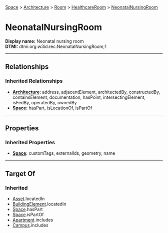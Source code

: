 [Space](../../../Space.md) > [Architecture](../../Architecture.md) > [Room](../Room.md) > [HealthcareRoom](HealthcareRoom.md) > [NeonatalNursingRoom](#)
# NeonatalNursingRoom

**Display name:** Neonatal nursing room<br />
**DTMI:** dtmi:org:w3id:rec:NeonatalNursingRoom;1

---

## Relationships
### Inherited Relationships
* **[Architecture](../../Architecture.md):** address, adjacentElement, architectedBy, constructedBy, containsElement, documentation, hasPoint, intersectingElement, isFedBy, operatedBy, ownedBy
* **[Space](../../../Space.md):** hasPart, isLocationOf, isPartOf

---

## Properties
### Inherited Properties
* **[Space](../../../Space.md):** customTags, externalIds, geometry, name

---

## Target Of
### Inherited
* [Asset](../../../../Asset/Asset.md).locatedIn
* [BuildingElement](../../../../BuildingElement/BuildingElement.md).locatedIn
* [Space](../../../Space.md).hasPart
* [Space](../../../Space.md).isPartOf
* [Apartment](../../../../Collection/SpaceCollection/Apartment.md).includes
* [Campus](../../../../Collection/SpaceCollection/Campus.md).includes
